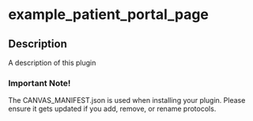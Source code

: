 example_patient_portal_page
=====================

## Description

A description of this plugin

### Important Note!

The CANVAS_MANIFEST.json is used when installing your plugin. Please ensure it
gets updated if you add, remove, or rename protocols.
